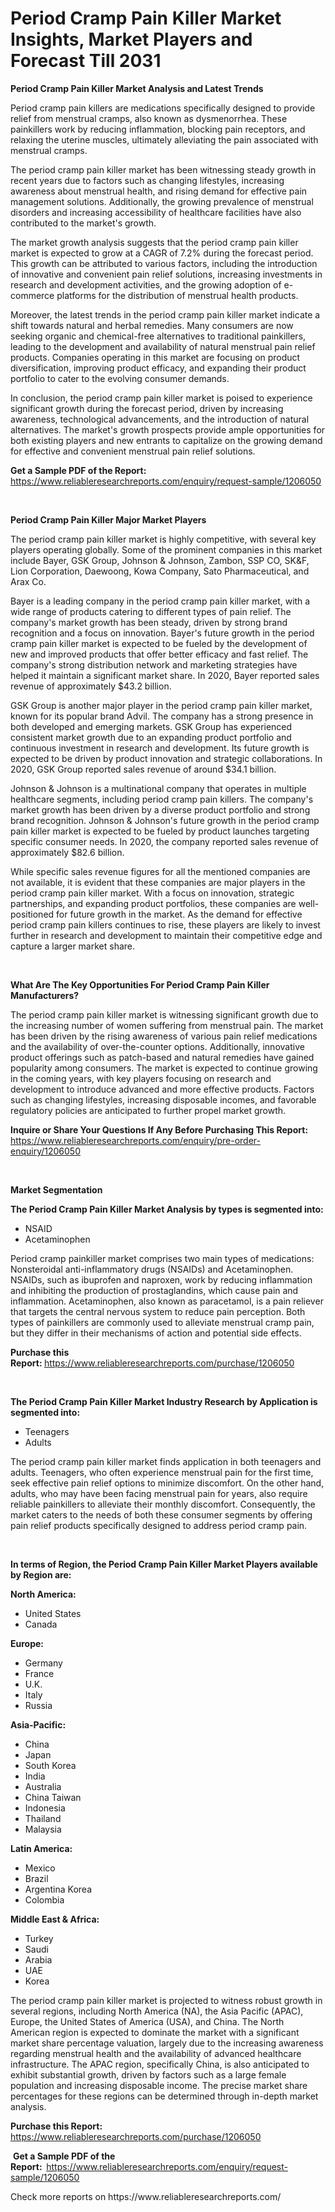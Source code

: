 <p><h1>Period Cramp Pain Killer Market Insights, Market Players and Forecast Till 2031</h1></p><p><strong>Period Cramp Pain Killer Market Analysis and Latest Trends</strong></p>
<p><p>Period cramp pain killers are medications specifically designed to provide relief from menstrual cramps, also known as dysmenorrhea. These painkillers work by reducing inflammation, blocking pain receptors, and relaxing the uterine muscles, ultimately alleviating the pain associated with menstrual cramps.</p><p>The period cramp pain killer market has been witnessing steady growth in recent years due to factors such as changing lifestyles, increasing awareness about menstrual health, and rising demand for effective pain management solutions. Additionally, the growing prevalence of menstrual disorders and increasing accessibility of healthcare facilities have also contributed to the market's growth.</p><p>The market growth analysis suggests that the period cramp pain killer market is expected to grow at a CAGR of 7.2% during the forecast period. This growth can be attributed to various factors, including the introduction of innovative and convenient pain relief solutions, increasing investments in research and development activities, and the growing adoption of e-commerce platforms for the distribution of menstrual health products.</p><p>Moreover, the latest trends in the period cramp pain killer market indicate a shift towards natural and herbal remedies. Many consumers are now seeking organic and chemical-free alternatives to traditional painkillers, leading to the development and availability of natural menstrual pain relief products. Companies operating in this market are focusing on product diversification, improving product efficacy, and expanding their product portfolio to cater to the evolving consumer demands.</p><p>In conclusion, the period cramp pain killer market is poised to experience significant growth during the forecast period, driven by increasing awareness, technological advancements, and the introduction of natural alternatives. The market's growth prospects provide ample opportunities for both existing players and new entrants to capitalize on the growing demand for effective and convenient menstrual pain relief solutions.</p></p>
<p><strong>Get a Sample PDF of the Report:&nbsp;</strong> <a href="https://www.reliableresearchreports.com/enquiry/request-sample/1206050">https://www.reliableresearchreports.com/enquiry/request-sample/1206050</a></p>
<p>&nbsp;</p>
<p><strong>Period Cramp Pain Killer Major Market Players</strong></p>
<p><p>The period cramp pain killer market is highly competitive, with several key players operating globally. Some of the prominent companies in this market include Bayer, GSK Group, Johnson & Johnson, Zambon, SSP CO, SK&F, Lion Corporation, Daewoong, Kowa Company, Sato Pharmaceutical, and Arax Co. </p><p>Bayer is a leading company in the period cramp pain killer market, with a wide range of products catering to different types of pain relief. The company's market growth has been steady, driven by strong brand recognition and a focus on innovation. Bayer's future growth in the period cramp pain killer market is expected to be fueled by the development of new and improved products that offer better efficacy and fast relief. The company's strong distribution network and marketing strategies have helped it maintain a significant market share. In 2020, Bayer reported sales revenue of approximately $43.2 billion.</p><p>GSK Group is another major player in the period cramp pain killer market, known for its popular brand Advil. The company has a strong presence in both developed and emerging markets. GSK Group has experienced consistent market growth due to an expanding product portfolio and continuous investment in research and development. Its future growth is expected to be driven by product innovation and strategic collaborations. In 2020, GSK Group reported sales revenue of around $34.1 billion.</p><p>Johnson & Johnson is a multinational company that operates in multiple healthcare segments, including period cramp pain killers. The company's market growth has been driven by a diverse product portfolio and strong brand recognition. Johnson & Johnson's future growth in the period cramp pain killer market is expected to be fueled by product launches targeting specific consumer needs. In 2020, the company reported sales revenue of approximately $82.6 billion.</p><p>While specific sales revenue figures for all the mentioned companies are not available, it is evident that these companies are major players in the period cramp pain killer market. With a focus on innovation, strategic partnerships, and expanding product portfolios, these companies are well-positioned for future growth in the market. As the demand for effective period cramp pain killers continues to rise, these players are likely to invest further in research and development to maintain their competitive edge and capture a larger market share.</p></p>
<p>&nbsp;</p>
<p><strong>What Are The Key Opportunities For Period Cramp Pain Killer Manufacturers?</strong></p>
<p><p>The period cramp pain killer market is witnessing significant growth due to the increasing number of women suffering from menstrual pain. The market has been driven by the rising awareness of various pain relief medications and the availability of over-the-counter options. Additionally, innovative product offerings such as patch-based and natural remedies have gained popularity among consumers. The market is expected to continue growing in the coming years, with key players focusing on research and development to introduce advanced and more effective products. Factors such as changing lifestyles, increasing disposable incomes, and favorable regulatory policies are anticipated to further propel market growth.</p></p>
<p><strong>Inquire or Share Your Questions If Any Before Purchasing This Report:</strong> <a href="https://www.reliableresearchreports.com/enquiry/pre-order-enquiry/1206050">https://www.reliableresearchreports.com/enquiry/pre-order-enquiry/1206050</a></p>
<p>&nbsp;</p>
<p><strong>Market Segmentation</strong></p>
<p><strong>The Period Cramp Pain Killer Market Analysis by types is segmented into:</strong></p>
<p><ul><li>NSAID</li><li>Acetaminophen</li></ul></p>
<p><p>Period cramp painkiller market comprises two main types of medications: Nonsteroidal anti-inflammatory drugs (NSAIDs) and Acetaminophen. NSAIDs, such as ibuprofen and naproxen, work by reducing inflammation and inhibiting the production of prostaglandins, which cause pain and inflammation. Acetaminophen, also known as paracetamol, is a pain reliever that targets the central nervous system to reduce pain perception. Both types of painkillers are commonly used to alleviate menstrual cramp pain, but they differ in their mechanisms of action and potential side effects.</p></p>
<p><strong>Purchase this Report:&nbsp;</strong><a href="https://www.reliableresearchreports.com/purchase/1206050">https://www.reliableresearchreports.com/purchase/1206050</a></p>
<p>&nbsp;</p>
<p><strong>The Period Cramp Pain Killer Market Industry Research by Application is segmented into:</strong></p>
<p><ul><li>Teenagers</li><li>Adults</li></ul></p>
<p><p>The period cramp pain killer market finds application in both teenagers and adults. Teenagers, who often experience menstrual pain for the first time, seek effective pain relief options to minimize discomfort. On the other hand, adults, who may have been facing menstrual pain for years, also require reliable painkillers to alleviate their monthly discomfort. Consequently, the market caters to the needs of both these consumer segments by offering pain relief products specifically designed to address period cramp pain.</p></p>
<p>&nbsp;</p>
<p><strong>In terms of Region, the Period Cramp Pain Killer Market Players available by Region are:</strong></p>
<p>
    <p> <strong> North America: </strong>
        <ul>
            <li>United States</li>
            <li>Canada</li>
        </ul>
        </p> 
    <p> <strong> Europe: </strong>
        <ul>
            <li>Germany</li>
            <li>France</li>
            <li>U.K.</li>
            <li>Italy</li>
            <li>Russia</li>
        </ul>
        </p> 
    <p> <strong> Asia-Pacific: </strong>
        <ul>
            <li>China</li>
            <li>Japan</li>
            <li>South Korea</li>
            <li>India</li>
            <li>Australia</li>
            <li>China Taiwan</li>
            <li>Indonesia</li>
            <li>Thailand</li>
            <li>Malaysia</li>
        </ul>
        </p> 
    <p> <strong> Latin America: </strong>
        <ul>
            <li>Mexico</li>
            <li>Brazil</li>
            <li>Argentina Korea</li>
            <li>Colombia</li>
        </ul>
        </p> 
    <p> <strong> Middle East & Africa: </strong>
        <ul>
            <li>Turkey</li>
            <li>Saudi</li>
            <li>Arabia</li>
            <li>UAE</li>
            <li>Korea</li>
        </ul>
    </p>
    </p>
<p><p>The period cramp pain killer market is projected to witness robust growth in several regions, including North America (NA), the Asia Pacific (APAC), Europe, the United States of America (USA), and China. The North American region is expected to dominate the market with a significant market share percentage valuation, largely due to the increasing awareness regarding menstrual health and the availability of advanced healthcare infrastructure. The APAC region, specifically China, is also anticipated to exhibit substantial growth, driven by factors such as a large female population and increasing disposable income. The precise market share percentages for these regions can be determined through in-depth market analysis.</p></p>
<p><strong>Purchase this Report: </strong><a href="https://www.reliableresearchreports.com/purchase/1206050">https://www.reliableresearchreports.com/purchase/1206050</a></p>
<p>&nbsp;<strong>Get a Sample PDF of the Report:&nbsp;&nbsp;</strong><a href="https://www.reliableresearchreports.com/enquiry/request-sample/1206050">https://www.reliableresearchreports.com/enquiry/request-sample/1206050</a></p>
<p><strong></strong></p>
<p>Check more reports on https://www.reliableresearchreports.com/</p>